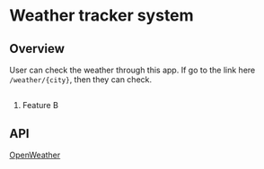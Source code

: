 # Weather tracker system

## Overview
User can check the weather through this app. If go to the link here `/weather/{city}`, then they can check.

## 
1. Feature B

## API
[OpenWeather](https://openweathermap.org/)

